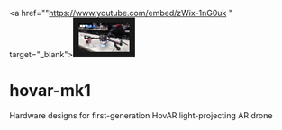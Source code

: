 <a href=""https://www.youtube.com/embed/zWix-1nG0uk
" target="_blank"><img src="images/hovar_hero.png"
 width="90vw" border="10" /></a>
# hovar-mk1
Hardware designs for first-generation HovAR light-projecting AR drone
